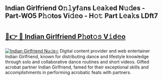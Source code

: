 ## Indian Girlfriend O𝚗𝚕yf𝚊ns L𝚎a𝚔ed N𝚞𝚍es - Part-WO5 P𝚑𝚘tos Vi𝚍𝚎o - H𝚘𝚝 Part L𝚎a𝚔s LDft7

# <h2><a href="http://kf3wqcc.oniu.top/?m=Indian+Girlfriend">🔗👉 🔴 Indian Girlfriend P𝚑ot𝚘𝚜 V𝚒d𝚎o</a></h2>

[![Indian Girlfriend Nu𝚍e𝚜](https://i.imgur.com/0qMVB7G.gif)](http://kf3wqcc.oniu.top/?m=Indian+Girlfriend)
Digital content provider and web entertainer Indian Girlfriend, known for distributing dance and lifestyle knowledge through solo and collaborative dance routines and short videos. Gifted acrobat partner Indian Girlfriend, famed for their exceptional skills and accomplishments in performing acrobatic feats with partners.  
